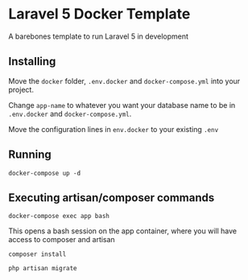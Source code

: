 # Laravel 5 Docker Template

A barebones template to run Laravel 5 in development

## Installing

Move the `docker` folder, `.env.docker` and `docker-compose.yml` into your project.

Change `app-name` to whatever you want your database name to be in `.env.docker` and `docker-compose.yml`.

Move the configuration lines in `env.docker` to your existing `.env`
## Running

`docker-compose up -d`

## Executing artisan/composer commands

`docker-compose exec app bash`

This opens a bash session on the app container, where you will have access to composer and artisan

`composer install`

`php artisan migrate`







